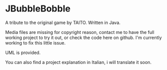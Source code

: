 # JBubbleBobble
A tribute to the original game by TAITO. Written in Java.

Media files are missing for copyright reason, contact me to have the full working project to try it out, or check the code here on github. I'm currently working to fix this little issue.


UML is provided.

You can also find a project explanation in Italian, i will translate it soon.
